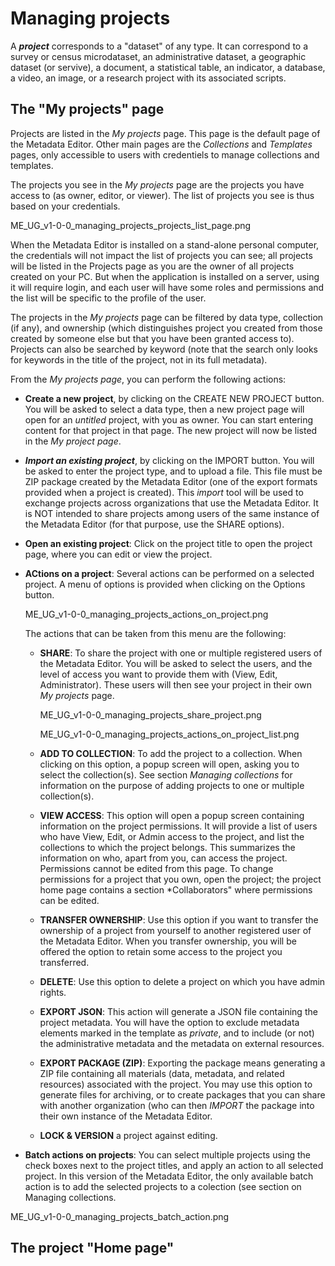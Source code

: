 # Managing projects

A ***project*** corresponds to a "dataset" of any type. It can correspond to a survey or census microdataset, an administrative dataset, a geographic dataset (or servive), a document, a statistical table, an indicator, a database, a video, an image, or a research project with its associated scripts. 

## The "My projects" page

Projects are listed in the *My projects* page. This page is the default page of the Metadata Editor. Other main pages are the *Collections* and *Templates* pages, only accessible to users with credentiels to manage collections and templates.  

The projects you see in the *My projects* page are the projects you have access to (as owner, editor, or viewer). The list of projects you see is thus based on your credentials. 

ME_UG_v1-0-0_managing_projects_projects_list_page.png

When the Metadata Editor is installed on a stand-alone personal computer, the credentials will not impact the list of projects you can see; all projects will be listed in the Projects page as you are the owner of all projects created on your PC. But when the application is installed on a server, using it will require login, and each user will have some roles and permissions and the list will be specific to the profile of the user. 

The projects in the *My projects* page can be filtered by data type, collection (if any), and ownership (which distinguishes project you created from those created by someone else but that you have been granted access to). Projects can also be searched by keyword (note that the search only looks for keywords in the title of the project, not in its full metadata). 

From the *My projects page*, you can perform the following actions:

- **Create a new project**, by clicking on the CREATE NEW PROJECT button. You will be asked to select a data type, then a new project page will open for an *untitled* project, with you as owner. You can start entering content for that project in that page. The new project will now be listed in the *My project page*.
  
- ***Import an existing project***, by clicking on the IMPORT button. You will be asked to enter the project type, and to upload a file. This file must be ZIP package created by the Metadata Editor (one of the export formats provided when a project is created). This *import* tool will be used to exchange projects across organizations that use the Metadata Editor. It is NOT intended to share projects among users of the same instance of the Metadata Editor (for that purpose, use the SHARE options).
  
- **Open an existing project**: Click on the project title to open the project page, where you can edit or view the project.

- **ACtions on a project**: Several actions can be performed on a selected project. A menu of options is provided when clicking on the Options button.

  ME_UG_v1-0-0_managing_projects_actions_on_project.png

  The actions that can be taken from this menu are the following:
  - **SHARE**: To share the project with one or multiple registered users of the Metadata Editor. You will be asked to select the users, and the level of access you want to provide them with (View, Edit, Administrator). These users will then see your project in their own *My projects* page.
    
    ME_UG_v1-0-0_managing_projects_share_project.png

    ME_UG_v1-0-0_managing_projects_actions_on_project_list.png
    
  - **ADD TO COLLECTION**: To add the project to a collection. When clicking on this option, a popup screen will open, asking you to select the collection(s). See section *Managing collections* for information on the purpose of adding projects to one or multiple collection(s).
    
  - **VIEW ACCESS**: This option will open a popup screen containing information on the project permissions. It will provide a list of users who have View, Edit, or Admin access to the project, and list the collections to which the project belongs. This summarizes the information on who, apart from you, can access the project. Permissions cannot be edited from this page. To change permissions for a project that you own, open the project; the project home page contains a section *Collaborators" where permissions can be edited.
      
  - **TRANSFER OWNERSHIP**: Use this option if you want to transfer the ownership of a project from yourself to another registered user of the Metadata Editor. When you transfer ownership, you will be offered the option to retain some access to the project you transferred.
    
  - **DELETE**: Use this option to delete a project on which you have admin rights.
    
  - **EXPORT JSON**: This action will generate a JSON file containing the project metadata. You will have the option to exclude metadata elements marked in the template as *private*, and to include (or not) the administrative metadata and the metadata on external resources.
    
  - **EXPORT PACKAGE (ZIP)**: Exporting the package means generating a ZIP file containing all materials (data, metadata, and related resources) associated with the project. You may use this option to generate files for archiving, or to create packages that you can share with another organization (who can then *IMPORT* the package into their own instance of the Metadata Editor.
    
  - **LOCK & VERSION** a project against editing.

  
- **Batch actions on projects**: You can select multiple projects using the check boxes next to the project titles, and apply an action to all selected project. In this version of the Metadata Editor, the only available batch action is to add the selected projects to a colection (see section on Managing collections.   

ME_UG_v1-0-0_managing_projects_batch_action.png


## The project "Home page"

